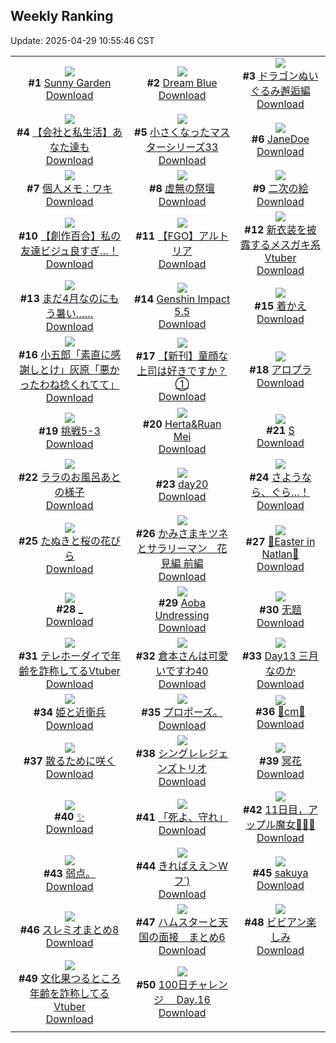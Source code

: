 ## Weekly Ranking
Update: 2025-04-29 10:55:46 CST

|      |      |      |
| :----: | :----: | :----: |
| ![](https://i.pixiv.re/c/240x480/img-master/img/2025/04/22/00/00/10/129563562_p0_master1200.jpg)<br>**#1** [Sunny Garden](https://www.pixiv.net/artworks/129563562)<br>[Download](https://i.pixiv.re/img-original/img/2025/04/22/00/00/10/129563562_p0.jpg) | ![](https://i.pixiv.re/c/240x480/img-master/img/2025/04/22/00/00/11/129563571_p0_master1200.jpg)<br>**#2** [Dream Blue](https://www.pixiv.net/artworks/129563571)<br>[Download](https://i.pixiv.re/img-original/img/2025/04/22/00/00/11/129563571_p0.jpg) | ![](https://i.pixiv.re/c/240x480/img-master/img/2025/04/22/00/25/05/129564924_p0_master1200.jpg)<br>**#3** [ドラゴンぬいぐるみ邂逅編](https://www.pixiv.net/artworks/129564924)<br>[Download](https://i.pixiv.re/img-original/img/2025/04/22/00/25/05/129564924_p0.png) |
| ![](https://i.pixiv.re/c/240x480/img-master/img/2025/04/22/12/00/13/129576904_p0_master1200.jpg)<br>**#4** [【会社と私生活】あなた達も](https://www.pixiv.net/artworks/129576904)<br>[Download](https://i.pixiv.re/img-original/img/2025/04/22/12/00/13/129576904_p0.jpg) | ![](https://i.pixiv.re/c/240x480/img-master/img/2025/04/23/15/19/50/129613886_p0_master1200.jpg)<br>**#5** [小さくなったマスターシリーズ33](https://www.pixiv.net/artworks/129613886)<br>[Download](https://i.pixiv.re/img-original/img/2025/04/23/15/19/50/129613886_p0.jpg) | ![](https://i.pixiv.re/c/240x480/img-master/img/2025/04/23/18/00/05/129617004_p0_master1200.jpg)<br>**#6** [JaneDoe](https://www.pixiv.net/artworks/129617004)<br>[Download](https://i.pixiv.re/img-original/img/2025/04/23/18/00/05/129617004_p0.jpg) |
| ![](https://i.pixiv.re/c/240x480/img-master/img/2025/04/22/06/00/05/129571384_p0_master1200.jpg)<br>**#7** [個人メモ：ワキ](https://www.pixiv.net/artworks/129571384)<br>[Download](https://i.pixiv.re/img-original/img/2025/04/22/06/00/05/129571384_p0.jpg) | ![](https://i.pixiv.re/c/240x480/img-master/img/2025/04/21/08/03/07/129539587_p0_master1200.jpg)<br>**#8** [虚無の祭壇](https://www.pixiv.net/artworks/129539587)<br>[Download](https://i.pixiv.re/img-original/img/2025/04/21/08/03/07/129539587_p0.png) | ![](https://i.pixiv.re/c/240x480/img-master/img/2025/04/21/19/03/15/129552099_p0_master1200.jpg)<br>**#9** [二次の絵](https://www.pixiv.net/artworks/129552099)<br>[Download](https://i.pixiv.re/img-original/img/2025/04/21/19/03/15/129552099_p0.jpg) |
| ![](https://i.pixiv.re/c/240x480/img-master/img/2025/04/22/19/00/20/129585496_p0_master1200.jpg)<br>**#10** [【創作百合】私の友達ビジュ良すぎ…！](https://www.pixiv.net/artworks/129585496)<br>[Download](https://i.pixiv.re/img-original/img/2025/04/22/19/00/20/129585496_p0.jpg) | ![](https://i.pixiv.re/c/240x480/img-master/img/2025/04/23/13/19/15/129611885_p0_master1200.jpg)<br>**#11** [【FGO】アルトリア](https://www.pixiv.net/artworks/129611885)<br>[Download](https://i.pixiv.re/img-original/img/2025/04/23/13/19/15/129611885_p0.jpg) | ![](https://i.pixiv.re/c/240x480/img-master/img/2025/04/22/21/08/01/129589967_p0_master1200.jpg)<br>**#12** [新衣装を披露するメスガキ系Vtuber](https://www.pixiv.net/artworks/129589967)<br>[Download](https://i.pixiv.re/img-original/img/2025/04/22/21/08/01/129589967_p0.png) |
| ![](https://i.pixiv.re/c/240x480/img-master/img/2025/04/21/17/08/33/129548851_p0_master1200.jpg)<br>**#13** [まだ4月なのにもう暑い……](https://www.pixiv.net/artworks/129548851)<br>[Download](https://i.pixiv.re/img-original/img/2025/04/21/17/08/33/129548851_p0.jpg) | ![](https://i.pixiv.re/c/240x480/img-master/img/2025/04/22/09/09/51/129574246_p0_master1200.jpg)<br>**#14** [Genshin Impact 5.5](https://www.pixiv.net/artworks/129574246)<br>[Download](https://i.pixiv.re/img-original/img/2025/04/22/09/09/51/129574246_p0.jpg) | ![](https://i.pixiv.re/c/240x480/img-master/img/2025/04/21/00/30/02/129530972_p0_master1200.jpg)<br>**#15** [着かえ](https://www.pixiv.net/artworks/129530972)<br>[Download](https://i.pixiv.re/img-original/img/2025/04/21/00/30/02/129530972_p0.jpg) |
| ![](https://i.pixiv.re/c/240x480/img-master/img/2025/04/21/17/48/24/129549725_p0_master1200.jpg)<br>**#16** [小五郎「素直に感謝しとけ」灰原「悪かったわね捻くれてて」](https://www.pixiv.net/artworks/129549725)<br>[Download](https://i.pixiv.re/img-original/img/2025/04/21/17/48/24/129549725_p0.png) | ![](https://i.pixiv.re/c/240x480/img-master/img/2025/04/22/00/02/57/129563950_p0_master1200.jpg)<br>**#17** [【新刊】童顔な上司は好きですか？①](https://www.pixiv.net/artworks/129563950)<br>[Download](https://i.pixiv.re/img-original/img/2025/04/22/00/02/57/129563950_p0.jpg) | ![](https://i.pixiv.re/c/240x480/img-master/img/2025/04/22/00/43/03/129565624_p0_master1200.jpg)<br>**#18** [アロプラ](https://www.pixiv.net/artworks/129565624)<br>[Download](https://i.pixiv.re/img-original/img/2025/04/22/00/43/03/129565624_p0.jpg) |
| ![](https://i.pixiv.re/c/240x480/img-master/img/2025/04/22/18/46/59/129585054_p0_master1200.jpg)<br>**#19** [挑戦5-3](https://www.pixiv.net/artworks/129585054)<br>[Download](https://i.pixiv.re/img-original/img/2025/04/22/18/46/59/129585054_p0.png) | ![](https://i.pixiv.re/c/240x480/img-master/img/2025/04/22/00/00/07/129563536_p0_master1200.jpg)<br>**#20** [Herta&Ruan Mei](https://www.pixiv.net/artworks/129563536)<br>[Download](https://i.pixiv.re/img-original/img/2025/04/22/00/00/07/129563536_p0.png) | ![](https://i.pixiv.re/c/240x480/img-master/img/2025/04/22/16/59/22/129582151_p0_master1200.jpg)<br>**#21** [S](https://www.pixiv.net/artworks/129582151)<br>[Download](https://i.pixiv.re/img-original/img/2025/04/22/16/59/22/129582151_p0.jpg) |
| ![](https://i.pixiv.re/c/240x480/img-master/img/2025/04/22/00/00/19/129563633_p0_master1200.jpg)<br>**#22** [ララのお風呂あとの様子](https://www.pixiv.net/artworks/129563633)<br>[Download](https://i.pixiv.re/img-original/img/2025/04/22/00/00/19/129563633_p0.png) | ![](https://i.pixiv.re/c/240x480/img-master/img/2025/04/23/01/18/37/129600242_p0_master1200.jpg)<br>**#23** [day20](https://www.pixiv.net/artworks/129600242)<br>[Download](https://i.pixiv.re/img-original/img/2025/04/23/01/18/37/129600242_p0.jpg) | ![](https://i.pixiv.re/c/240x480/img-master/img/2025/04/22/00/00/14/129563597_p0_master1200.jpg)<br>**#24** [さようなら、ぐら…！](https://www.pixiv.net/artworks/129563597)<br>[Download](https://i.pixiv.re/img-original/img/2025/04/22/00/00/14/129563597_p0.png) |
| ![](https://i.pixiv.re/c/240x480/img-master/img/2025/04/22/12/06/27/129577104_p0_master1200.jpg)<br>**#25** [たぬきと桜の花びら](https://www.pixiv.net/artworks/129577104)<br>[Download](https://i.pixiv.re/img-original/img/2025/04/22/12/06/27/129577104_p0.png) | ![](https://i.pixiv.re/c/240x480/img-master/img/2025/04/23/15/17/32/129613851_p0_master1200.jpg)<br>**#26** [かみさまキツネとサラリーマン　花見編 前編](https://www.pixiv.net/artworks/129613851)<br>[Download](https://i.pixiv.re/img-original/img/2025/04/23/15/17/32/129613851_p0.png) | ![](https://i.pixiv.re/c/240x480/img-master/img/2025/04/21/02/24/35/129534330_p0_master1200.jpg)<br>**#27** [🥚Easter in Natlan🥚](https://www.pixiv.net/artworks/129534330)<br>[Download](https://i.pixiv.re/img-original/img/2025/04/21/02/24/35/129534330_p0.png) |
| ![](https://i.pixiv.re/c/240x480/img-master/img/2025/04/23/16/04/41/129614673_p0_master1200.jpg)<br>**#28** [_](https://www.pixiv.net/artworks/129614673)<br>[Download](https://i.pixiv.re/img-original/img/2025/04/23/16/04/41/129614673_p0.png) | ![](https://i.pixiv.re/c/240x480/img-master/img/2025/04/22/02/34/00/129568668_p0_master1200.jpg)<br>**#29** [Aoba Undressing](https://www.pixiv.net/artworks/129568668)<br>[Download](https://i.pixiv.re/img-original/img/2025/04/22/02/34/00/129568668_p0.jpg) | ![](https://i.pixiv.re/c/240x480/img-master/img/2025/04/21/20/34/34/129555187_p0_master1200.jpg)<br>**#30** [无题](https://www.pixiv.net/artworks/129555187)<br>[Download](https://i.pixiv.re/img-original/img/2025/04/21/20/34/34/129555187_p0.png) |
| ![](https://i.pixiv.re/c/240x480/img-master/img/2025/04/21/21/02/23/129556296_p0_master1200.jpg)<br>**#31** [テレホーダイで年齢を詐称してるVtuber](https://www.pixiv.net/artworks/129556296)<br>[Download](https://i.pixiv.re/img-original/img/2025/04/21/21/02/23/129556296_p0.png) | ![](https://i.pixiv.re/c/240x480/img-master/img/2025/04/22/11/20/00/129576147_p0_master1200.jpg)<br>**#32** [倉本さんは可愛いですわ40](https://www.pixiv.net/artworks/129576147)<br>[Download](https://i.pixiv.re/img-original/img/2025/04/22/11/20/00/129576147_p0.jpg) | ![](https://i.pixiv.re/c/240x480/img-master/img/2025/04/22/05/12/04/129570814_p0_master1200.jpg)<br>**#33** [Day13 三月なのか](https://www.pixiv.net/artworks/129570814)<br>[Download](https://i.pixiv.re/img-original/img/2025/04/22/05/12/04/129570814_p0.jpg) |
| ![](https://i.pixiv.re/c/240x480/img-master/img/2025/04/22/00/03/03/129563958_p0_master1200.jpg)<br>**#34** [姫と近衛兵](https://www.pixiv.net/artworks/129563958)<br>[Download](https://i.pixiv.re/img-original/img/2025/04/22/00/03/03/129563958_p0.jpg) | ![](https://i.pixiv.re/c/240x480/img-master/img/2025/04/23/00/08/45/129597777_p0_master1200.jpg)<br>**#35** [プロポーズ。](https://www.pixiv.net/artworks/129597777)<br>[Download](https://i.pixiv.re/img-original/img/2025/04/23/00/08/45/129597777_p0.jpg) | ![](https://i.pixiv.re/c/240x480/img-master/img/2025/04/22/20/52/13/129589291_p0_master1200.jpg)<br>**#36** [💛cm💛](https://www.pixiv.net/artworks/129589291)<br>[Download](https://i.pixiv.re/img-original/img/2025/04/22/20/52/13/129589291_p0.png) |
| ![](https://i.pixiv.re/c/240x480/img-master/img/2025/04/23/00/00/09/129597100_p0_master1200.jpg)<br>**#37** [散るために咲く](https://www.pixiv.net/artworks/129597100)<br>[Download](https://i.pixiv.re/img-original/img/2025/04/23/00/00/09/129597100_p0.jpg) | ![](https://i.pixiv.re/c/240x480/img-master/img/2025/04/21/21/40/55/129557810_p0_master1200.jpg)<br>**#38** [シングレレジェンズトリオ](https://www.pixiv.net/artworks/129557810)<br>[Download](https://i.pixiv.re/img-original/img/2025/04/21/21/40/55/129557810_p0.jpg) | ![](https://i.pixiv.re/c/240x480/img-master/img/2025/04/23/00/30/01/129598616_p0_master1200.jpg)<br>**#39** [冥花](https://www.pixiv.net/artworks/129598616)<br>[Download](https://i.pixiv.re/img-original/img/2025/04/23/00/30/01/129598616_p0.png) |
| ![](https://i.pixiv.re/c/240x480/img-master/img/2025/04/21/17/05/37/129548782_p0_master1200.jpg)<br>**#40** [✨](https://www.pixiv.net/artworks/129548782)<br>[Download](https://i.pixiv.re/img-original/img/2025/04/21/17/05/37/129548782_p0.png) | ![](https://i.pixiv.re/c/240x480/img-master/img/2025/04/23/00/00/10/129597111_p0_master1200.jpg)<br>**#41** [「死よ、守れ」](https://www.pixiv.net/artworks/129597111)<br>[Download](https://i.pixiv.re/img-original/img/2025/04/23/00/00/10/129597111_p0.jpg) | ![](https://i.pixiv.re/c/240x480/img-master/img/2025/04/22/01/35/53/129567306_p0_master1200.jpg)<br>**#42** [11日目，アップル魔女🍎🍎🍎](https://www.pixiv.net/artworks/129567306)<br>[Download](https://i.pixiv.re/img-original/img/2025/04/22/01/35/53/129567306_p0.jpg) |
| ![](https://i.pixiv.re/c/240x480/img-master/img/2025/04/21/05/59/04/129537453_p0_master1200.jpg)<br>**#43** [弱点。](https://www.pixiv.net/artworks/129537453)<br>[Download](https://i.pixiv.re/img-original/img/2025/04/21/05/59/04/129537453_p0.jpg) | ![](https://i.pixiv.re/c/240x480/img-master/img/2025/04/22/03/06/38/129569203_p0_master1200.jpg)<br>**#44** [きればええ＞Wフ˙)](https://www.pixiv.net/artworks/129569203)<br>[Download](https://i.pixiv.re/img-original/img/2025/04/22/03/06/38/129569203_p0.jpg) | ![](https://i.pixiv.re/c/240x480/img-master/img/2025/04/22/00/00/09/129563556_p0_master1200.jpg)<br>**#45** [sakuya](https://www.pixiv.net/artworks/129563556)<br>[Download](https://i.pixiv.re/img-original/img/2025/04/22/00/00/09/129563556_p0.jpg) |
| ![](https://i.pixiv.re/c/240x480/img-master/img/2025/04/22/00/07/44/129564206_p0_master1200.jpg)<br>**#46** [スレミオまとめ8](https://www.pixiv.net/artworks/129564206)<br>[Download](https://i.pixiv.re/img-original/img/2025/04/22/00/07/44/129564206_p0.jpg) | ![](https://i.pixiv.re/c/240x480/img-master/img/2025/04/22/22/38/12/129593640_p0_master1200.jpg)<br>**#47** [ハムスターと天国の面接　まとめ6](https://www.pixiv.net/artworks/129593640)<br>[Download](https://i.pixiv.re/img-original/img/2025/04/22/22/38/12/129593640_p0.jpg) | ![](https://i.pixiv.re/c/240x480/img-master/img/2025/04/22/22/01/01/129592066_p0_master1200.jpg)<br>**#48** [ビビアン楽しみ](https://www.pixiv.net/artworks/129592066)<br>[Download](https://i.pixiv.re/img-original/img/2025/04/22/22/01/01/129592066_p0.jpg) |
| ![](https://i.pixiv.re/c/240x480/img-master/img/2025/04/23/21/07/01/129623618_p0_master1200.jpg)<br>**#49** [文化果つるところ年齢を詐称してるVtuber](https://www.pixiv.net/artworks/129623618)<br>[Download](https://i.pixiv.re/img-original/img/2025/04/23/21/07/01/129623618_p0.png) | ![](https://i.pixiv.re/c/240x480/img-master/img/2025/04/21/01/18/20/129532639_p0_master1200.jpg)<br>**#50** [100日チャレンジ 　Day.16](https://www.pixiv.net/artworks/129532639)<br>[Download](https://i.pixiv.re/img-original/img/2025/04/21/01/18/20/129532639_p0.jpg) |
|      |

